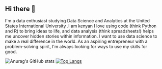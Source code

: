 ## Hi there 👋

 I'm a data enthusiast studying Data Science and Analytics at the United States International University .I am kenyan 
 I love using code (think Python and R) to bring ideas to life, and data analysis (think spreadsheets!) helps me uncover hidden stories within information.  I want to use data science to make a real difference in the world. As an aspiring entrepreneur with a problem-solving spirit, I'm always looking for ways to use my skills for good. 
 
![Anurag's GitHub stats](https://github-readme-stats.vercel.app/api?username=Gitau189&show_icons=true&theme=radical)
[![Top Langs](https://github-readme-stats.vercel.app/api/top-langs/?username=Gitau189&show_icons=true&theme=radical)](https://github.com/anuraghazra/github-readme-stats)

